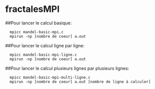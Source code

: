 # fractalesMPI

##Pour lancer le calcul basique:
```
  mpicc mandel-basic-mpi.c
  mpirun -np [nombre de coeur] a.out
```
##Pour lancer le calcul ligne par ligne:
```
  mpicc mandel-basic-mpi-ligne.c
  mpirun -np [nombre de coeur] a.out
  ```

##Pour lancer le calcul plusieurs lignes par plusieurs lignes:
```
  mpicc mandel-basic-mpi-multi-ligne.c
  mpirun -np [nombre de coeur] a.out [nombre de ligne à calculer]
  ```
